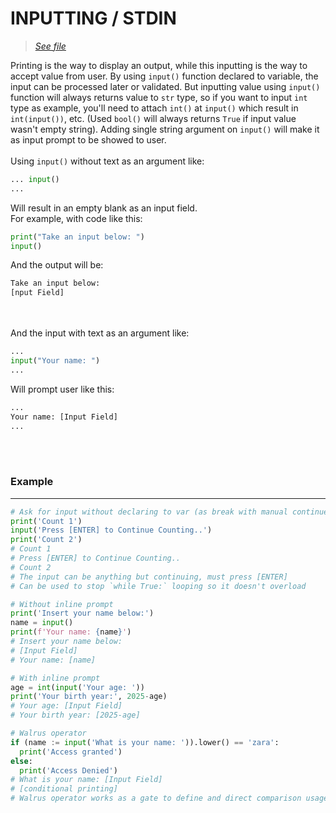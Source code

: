 # INPUTTING / STDIN
> [*See file*](inputting.py)

Printing is the way to display an output, while this inputting is the way to accept value from user. By  using `input()` function declared to variable, the input can be processed later or validated. But inputting value using `input()` function will always returns value to `str` type, so if you want to input `int` type as example, you'll need to attach `int()` at `input()` which result in `int(input())`, etc. (Used `bool()` will always returns `True` if input value wasn't empty string). Adding single string argument on `input()` will make it as input prompt to be showed to user.
<br><br>
Using `input()` without text as an argument like:
```py
... input()
...
```
Will result in an empty blank as an input field.<br>For example, with code like this:
```py
print("Take an input below: ")
input()
```
And the output will be:
```sh
Take an input below:
[nput Field]
```
<br><br>
And the input with text as an argument like:
```py
...
input("Your name: ")
...
```
Will prompt user like this:
```sh
...
Your name: [Input Field]
...
```
<br><br>
### Example
---
```py
# Ask for input without declaring to var (as break with manual continue by user)
print('Count 1')
input('Press [ENTER] to Continue Counting..')
print('Count 2')
# Count 1
# Press [ENTER] to Continue Counting..
# Count 2
# The input can be anything but continuing, must press [ENTER]
# Can be used to stop `while True:` looping so it doesn't overload

# Without inline prompt
print('Insert your name below:')
name = input()
print(f'Your name: {name}')
# Insert your name below:
# [Input Field]
# Your name: [name]

# With inline prompt
age = int(input('Your age: '))
print('Your birth year:', 2025-age)
# Your age: [Input Field]
# Your birth year: [2025-age]

# Walrus operator
if (name := input('What is your name: ')).lower() == 'zara':
  print('Access granted')
else:
  print('Access Denied')
# What is your name: [Input Field]
# [conditional printing]
# Walrus operator works as a gate to define and direct comparison usage without adding extra variable input to define first.
```